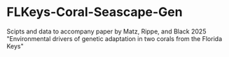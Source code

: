 # FLKeys-Coral-Seascape-Gen
Scipts and data to accompany paper by Matz, Rippe, and Black 2025 "Environmental drivers of genetic adaptation in two corals from the Florida Keys"
